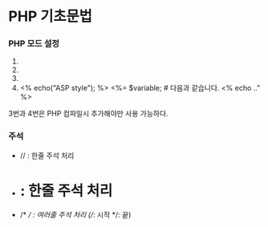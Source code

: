 # PHP 기초문법

### PHP 모드 설정

 1. <? echo("가장 간단한 방법입니다."); ?>
 2. <?php echo("XML을 같이 사용한다면 이렇게"); ?>
 3. <script language="php">
      echo("일부 에디터에서는 적용 안됨");
    </script>
 4. <% echo("ASP style"); %>
    <%= $variable; # 다음과 같습니다. <% echo .." %>

3번과 4번은 PHP 컴파일시 추가해야만 사용 가능하다.

### 주석

 - // : 한줄 주석 처리
 - # : 한줄 주석 처리
 - /* */ : 여러줄 주석 처리 (/*: 시작 */: 끝)

